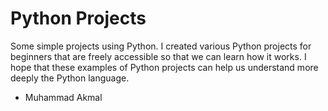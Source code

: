 # Python Projects
Some simple projects using Python.
I created various Python projects for beginners that are freely accessible so that we can learn how it works.
I hope that these examples of Python projects can help us understand more deeply the Python language.

- Muhammad Akmal
